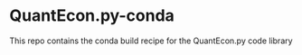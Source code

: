 # QuantEcon.py-conda

This repo contains the conda build recipe for the QuantEcon.py code library


